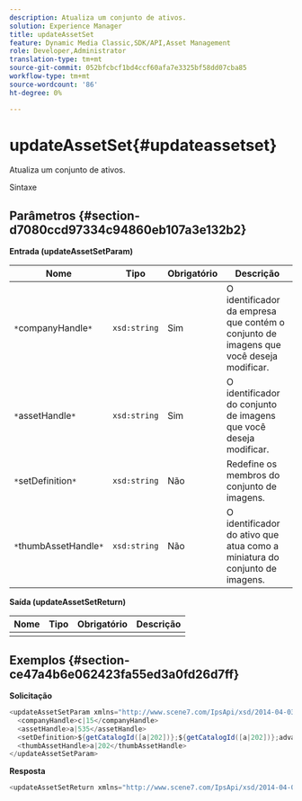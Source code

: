 ```yaml
---
description: Atualiza um conjunto de ativos.
solution: Experience Manager
title: updateAssetSet
feature: Dynamic Media Classic,SDK/API,Asset Management
role: Developer,Administrator
translation-type: tm+mt
source-git-commit: 052bfcbcf1bd4ccf60afa7e3325bf58dd07cba85
workflow-type: tm+mt
source-wordcount: '86'
ht-degree: 0%

---
```



# updateAssetSet{#updateassetset}

Atualiza um conjunto de ativos.

Sintaxe

## Parâmetros {#section-d7080ccd97334c94860eb107a3e132b2}

**Entrada (updateAssetSetParam)**

| Nome | Tipo | Obrigatório | Descrição |
|---|---|---|---|
| `*`companyHandle`*` | `xsd:string` | Sim | O identificador da empresa que contém o conjunto de imagens que você deseja modificar. |
| `*`assetHandle`*` | `xsd:string` | Sim | O identificador do conjunto de imagens que você deseja modificar. |
| `*`setDefinition`*` | `xsd:string` | Não | Redefine os membros do conjunto de imagens. |
| `*`thumbAssetHandle`*` | `xsd:string` | Não | O identificador do ativo que atua como a miniatura do conjunto de imagens. |

**Saída (updateAssetSetReturn)**

| Nome | Tipo | Obrigatório | Descrição |
|---|---|---|---|
|  |  |  |  |

## Exemplos {#section-ce47a4b6e062423fa55ed3a0fd26d7ff}

**Solicitação**

```java
<updateAssetSetParam xmlns="http://www.scene7.com/IpsApi/xsd/2014-04-03"> 
  <companyHandle>c|15</companyHandle> 
  <assetHandle>a|535</assetHandle> 
  <setDefinition>${getCatalogId([a|202])};${getCatalogId([a|202])};advanced_image;,${getCatalogId([a|935])};${getCatalogId([a|935])};advanced_image;,${getCatalogId([a|933])};${getCatalogId([a|933])};advanced_image;</setDefinition> 
  <thumbAssetHandle>a|202</thumbAssetHandle> 
</updateAssetSetParam>
```

**Resposta**

```java
<updateAssetSetReturn xmlns="http://www.scene7.com/IpsApi/xsd/2014-04-03"/>
```

